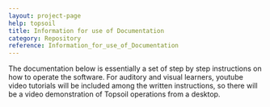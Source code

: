 ```yaml
---
layout: project-page
help: topsoil
title: Information for use of Documentation
category: Repository
reference: Information_for_use_of_Documentation
---
```


The documentation below is essentially a set of step by step instructions on how to operate the software. For auditory and visual learners, youtube video tutorials will be included among the written instructions, so there will be a video demonstration of Topsoil operations from a desktop.
